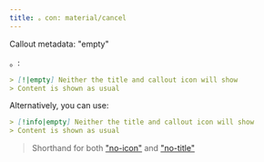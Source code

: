 ```yaml
---
title: 。con: material/cancel
---
```


Callout metadata: "empty"

。:

```md
> [!|empty] Neither the title and callout icon will show
> Content is shown as usual
```

Alternatively, you can use:

```md
> [!info|empty] Neither the title and callout icon will show
> Content is shown as usual
```
> Shorthand for both ["no-icon"](../icon-styling/page-1.md)
> and ["no-title"](../title-styling/page-1.md)

